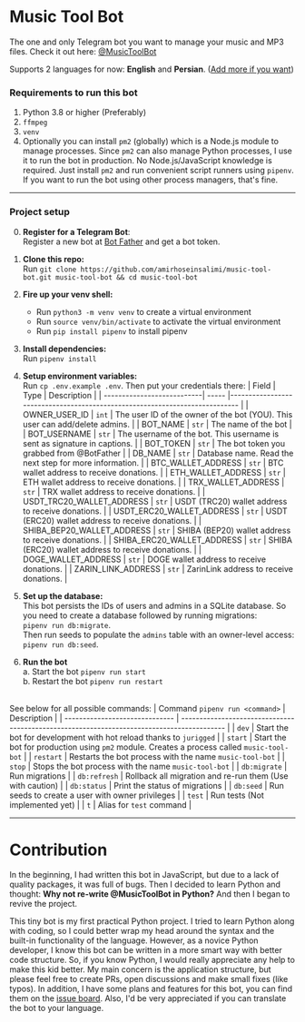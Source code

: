 # Music Tool Bot

The one and only Telegram bot you want to manage your music and MP3 files. Check it out here:
[@MusicToolBot](https://t.me/MusicToolBot)

Supports 2 languages for now: **English** and **Persian**. ([Add more if you want](#contribution))

### Requirements to run this bot

1. Python 3.8 or higher (Preferably)
2. `ffmpeg`
3. `venv`
4. Optionally you can install `pm2` (globally) which is a Node.js module to manage processes. Since `pm2` can also
   manage Python processes, I use it to run the bot in production. No Node.js/JavaScript knowledge is required. Just
   install `pm2` and run convenient script runners using `pipenv`. If you want to run the bot using other process
   managers, that's fine.

---

### Project setup

0. **Register for a Telegram Bot**:<br />
   Register a new bot at [Bot Father](https://t.me/BotFather) and get a bot token.

1. **Clone this repo:**<br />
   Run `git clone https://github.com/amirhoseinsalimi/music-tool-bot.git music-tool-bot && cd music-tool-bot`

2. **Fire up your venv shell:**<br />
   - Run `python3 -m venv venv` to create a virtual environment
   - Run `source venv/bin/activate` to activate the virtual environment
   - Run `pip install pipenv` to install pipenv 

3. **Install dependencies:**<br />
   Run `pipenv install`

4. **Setup environment variables:**<br />
   Run `cp .env.example .env`. Then put your credentials there:
   | Field                      | Type  | Description                                                                 |
   | ---------------------------| ----- |---------------------------------------------------------------------------- |
   | OWNER_USER_ID              | `int` | The user ID of the owner of the bot (YOU). This user can add/delete admins. |
   | BOT_NAME                   | `str` | The name of the bot                                                         |
   | BOT_USERNAME               | `str` | The username of the bot. This username is sent as signature in captions.    |
   | BOT_TOKEN                  | `str` | The bot token you grabbed from @BotFather                                   |
   | DB_NAME                    | `str` | Database name. Read the next step for more information.                     |
   | BTC_WALLET_ADDRESS         | `str` | BTC wallet address to receive donations.                                    |
   | ETH_WALLET_ADDRESS         | `str` | ETH wallet address to receive donations.                                    |
   | TRX_WALLET_ADDRESS         | `str` | TRX wallet address to receive donations.                                    |
   | USDT_TRC20_WALLET_ADDRESS  | `str` | USDT (TRC20) wallet address to receive donations.                           |
   | USDT_ERC20_WALLET_ADDRESS  | `str` | USDT (ERC20) wallet address to receive donations.                           |
   | SHIBA_BEP20_WALLET_ADDRESS | `str` | SHIBA (BEP20) wallet address to receive donations.                          |
   | SHIBA_ERC20_WALLET_ADDRESS | `str` | SHIBA (ERC20) wallet address to receive donations.                          |
   | DOGE_WALLET_ADDRESS        | `str` | DOGE wallet address to receive donations.                                   |
   | ZARIN_LINK_ADDRESS         | `str` | ZarinLink address to receive donations.                                     |
   
5. **Set up the database:**<br />
   This bot persists the IDs of users and admins in a SQLite database. So you need to create a database followed by 
   running migrations:<br />
   `pipenv run db:migrate`.<br />
   Then run seeds to populate the `admins` table with an owner-level 
   access:<br />
   `pipenv run db:seed`.

6. **Run the bot**<br />
   a. Start the bot `pipenv run start`<br />
   b. Restart the bot `pipenv run restart`<br /><br />
   
See below for all possible commands:
| Command `pipenv run <command>`   | Description                                                                                |
| ------------------------------   | ------------------------------------------------------------------------------------------ |
| `dev`                            | Start the bot for development with hot reload thanks to `jurigged`                         |
| `start`                          | Start the bot for production using `pm2` module. Creates a process called `music-tool-bot` |
| `restart`                        | Restarts the bot process with the name `music-tool-bot`                                    |
| `stop`                           | Stops the bot process with the name `music-tool-bot`                                       |
| `db:migrate`                     | Run migrations                                                                             |
| `db:refresh`                     | Rollback all migration and re-run them (Use with caution)                                  |
| `db:status`                      | Print the status of migrations                                                             |
| `db:seed`                        | Run seeds to create a user with owner privileges                                           |
| `test`                           | Run tests (Not implemented yet)                                                            |
| `t`                              | Alias for `test` command                                                                   |

---

# Contribution

In the beginning, I had written this bot in JavaScript, but due to a lack of quality packages, it was full of bugs. Then I
decided to learn Python and thought: **Why not re-write @MusicToolBot in Python?** And then I began to revive the
project. <br />

This tiny bot is my first practical Python project. I tried to learn Python along with coding, so I could better wrap my
head around the syntax and the built-in functionality of the language. However, as a novice Python developer, I know
this bot can be written in a more smart way with better code structure. So, if you know Python, I would really appreciate
any help to make this kid better. My main concern is the application structure, but please feel free to create PRs, open
discussions and make small fixes (like typos). In addition, I have some plans and features for this bot, you can find 
them on the 
[issue board](https://github.com/amirhoseinsalimi/music-tool-bot/issues). Also, I'd be very appreciated if you can 
translate the bot to your language.
